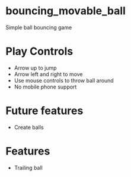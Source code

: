 # bouncing_movable_ball
Simple ball bouncing game

# Play Controls
- Arrow up to jump
- Arrow left and right to move
- Use mouse controls to throw ball around
- No mobile phone support

# Future features
- Create balls

# Features
- Trailing ball